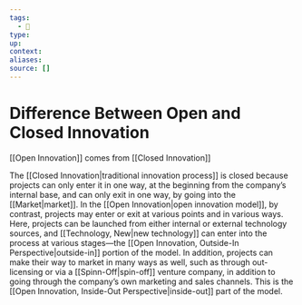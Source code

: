 ```yaml
---
tags:
  - 🚧 
type:
up:
context:
aliases:
source: []
---
```


# Difference Between Open and Closed Innovation

[[Open Innovation]] comes from [[Closed Innovation]]

The [[Closed Innovation|traditional innovation process]] is closed because projects can only enter it in one way, at the beginning from the company’s internal base, and can only exit in one way, by going into the [[Market|market]]. In the [[Open Innovation|open innovation model]], by contrast, projects may enter or exit at various points and in various ways. Here, projects can be launched from either internal or external technology sources, and [[Technology, New|new technology]] can enter into the process at various stages—the [[Open Innovation, Outside-In Perspective|outside-in]] portion of the model. In addition, projects can make their way to market in many ways as well, such as through out-licensing or via a [[Spinn-Off|spin-off]] venture company, in addition to going through the company’s own marketing and sales channels. This is the [[Open Innovation, Inside-Out Perspective|inside-out]] part of the model.
